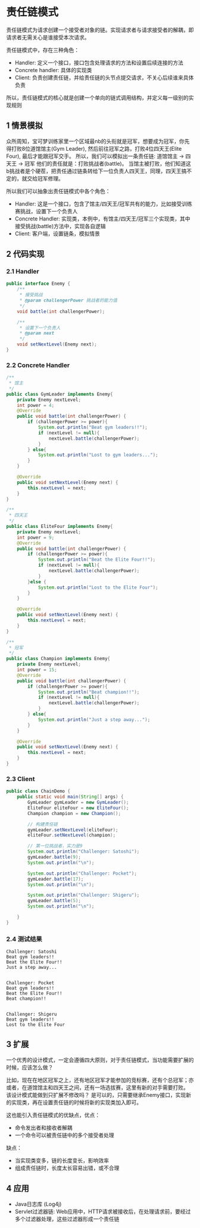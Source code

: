 # 责任链模式
责任链模式为请求创建一个接受者对象的链。实现请求者与请求接受者的解耦，即请求者无需关心是谁接受本次请求。

责任链模式中，存在三种角色：
- Handler: 定义一个接口，接口包含处理请求的方法和设置后续连接的方法
- Concrete handler: 具体的实现类
- Client: 负责创建责任链，并给责任链的头节点提交请求，不关心后续谁来具体负责

所以，责任链模式的核心就是创建一个单向的链式调用结构，并定义每一级别的实现规则

## 1 情景模拟
众所周知，宝可梦训练家里一个区域最nb的头衔就是冠军，想要成为冠军，你先得打败8位道馆馆主(Gym Leader), 
然后前往冠军之路，打败4位四天王(Elite Four), 最后才能跟冠军交手。
所以，我们可以模拟出一条责任链: 道馆馆主 -> 四天王 -> 冠军
他们的责任就是：打败挑战者(battle)。
当馆主被打败，他们知道这b挑战者是个硬茬，把责任通过链条转给下一位负责人四天王，同理，四天王搞不定的，就交给冠军修理。

所以我们可以抽象出责任链模式中各个角色：
- Handler: 这是一个接口，包含了馆主/四天王/冠军共有的能力，比如接受训练赛挑战，设置下一个负责人
- Concrete Handler: 实现类，本例中，有馆主/四天王/冠军三个实现类，其中接受挑战(battle)方法中，实现各自逻辑
- Client: 客户端，设置链条，模拟情景

## 2 代码实现

### 2.1 Handler
```java
public interface Enemy {
    /**
     * 接受挑战
     * @param challengerPower 挑战者的能力值
     */
    void battle(int challengerPower);

    /**
     * 设置下一个负责人
     * @param next
     */
    void setNextLevel(Enemy next);
}
```

### 2.2 Concrete Handler
```java
/**
 * 馆主
 */
public class GymLeader implements Enemy{
    private Enemy nextLevel;
    int power = 4;
    @Override
    public void battle(int challengerPower) {
        if (challengerPower >= power){
            System.out.println("Beat gym leaders!!");
            if (nextLevel != null){
                nextLevel.battle(challengerPower);
            }
        } else{
            System.out.println("Lost to gym leaders...");
        }
    }

    @Override
    public void setNextLevel(Enemy next) {
        this.nextLevel = next;
    }
}

/**
 * 四天王
 */
public class EliteFour implements Enemy{
    private Enemy nextLevel;
    int power = 9;
    @Override
    public void battle(int challengerPower) {
        if (challengerPower >= power){
            System.out.println("Beat the Elite Four!!");
            if (nextLevel != null){
                nextLevel.battle(challengerPower);
            }
        }else {
            System.out.println("Lost to the Elite Four");
        }
    }

    @Override
    public void setNextLevel(Enemy next) {
        this.nextLevel = next;
    }
}

/**
 * 冠军
 */
public class Champion implements Enemy{
    private Enemy nextLevel;
    int power = 15;
    @Override
    public void battle(int challengerPower) {
        if (challengerPower >= power){
            System.out.println("Beat champion!!");
            if (nextLevel != null){
                nextLevel.battle(challengerPower);
            }
        } else{
            System.out.println("Just a step away...");
        }
    }

    @Override
    public void setNextLevel(Enemy next) {
        this.nextLevel = next;
    }
}
```

### 2.3 Client
```java
public class ChainDemo {
    public static void main(String[] args) {
        GymLeader gymLeader = new GymLeader();
        EliteFour eliteFour = new EliteFour();
        Champion champion = new Champion();

        // 构建责任链
        gymLeader.setNextLevel(eliteFour);
        eliteFour.setNextLevel(champion);

        // 第一位挑战者，实力是9
        System.out.println("Challenger: Satoshi");
        gymLeader.battle(9);
        System.out.println("\n");

        System.out.println("Challenger: Pocket");
        gymLeader.battle(17);
        System.out.println("\n");

        System.out.println("Challenger: Shigeru");
        gymLeader.battle(5);
        System.out.println("\n");

    }
}
```

### 2.4 测试结果
```
Challenger: Satoshi
Beat gym leaders!!
Beat the Elite Four!!
Just a step away...


Challenger: Pocket
Beat gym leaders!!
Beat the Elite Four!!
Beat champion!!


Challenger: Shigeru
Beat gym leaders!!
Lost to the Elite Four
```

## 3 扩展
一个优秀的设计模式，一定会遵循四大原则，对于责任链模式，当功能需要扩展的时候，应该怎么做？

比如，现在在地区冠军之上，还有地区冠军才能参加的竞标赛，还有个总冠军；亦或者，在道馆馆主和四天王之间，还有一场选拔赛，这里有新的对手需要打败。
该设计模式能做到只扩展不修改吗？ 是可以的，只需要继承Enemy接口，实现新的实现类，再在设置责任链的时候将新的实现类加入即可。

这也能引入责任链模式的优缺点，优点：
- 命令发出者和接收者解耦
- 一个命令可以被责任链中的多个接受者处理

缺点：
- 当实现类变多，链的长度变长，影响效率
- 组成责任链时，长度太长容易出错，或不合理

## 4 应用

- Java日志库 (Log4j)
- Servlet过滤器链: Web应用中，HTTP请求被接收后，在处理请求前，要经过多个过滤器处理，这些过滤器形成一个责任链
